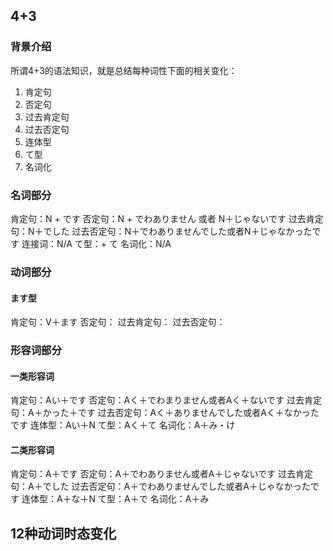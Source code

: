## 4+3

### 背景介绍
所谓4+3的语法知识，就是总结每种词性下面的相关变化：
1. 肯定句
2. 否定句
3. 过去肯定句
4. 过去否定句
5. 连体型
6. て型
7. 名词化

### 名词部分
肯定句：N + です
否定句：N + でわありません 或者 N＋じゃないです
过去肯定句：N＋でした
过去否定句：N＋でわありませんでした或者N＋じゃなかったです
连接词：N/A
て型：+ て
名词化：N/A

### 动词部分

#### ます型
肯定句：V＋ます
否定句：
过去肯定句：
过去否定句：

### 形容词部分

#### 一类形容词
肯定句：Aい＋です
否定句：Aく＋でわまりません或者Aく＋ないです
过去肯定句：A＋かった＋です
过去否定句：Aく＋ありませんでした或者Aく＋なかったです
连体型：Aい＋N
て型：Aく＋て
名词化：A＋み・け

#### 二类形容词
肯定句：A＋です
否定句：A＋でわありません或者A＋じゃないです
过去肯定句：A＋でした
过去否定句：A＋でわありませんでした或者A＋じゃなかったです
连体型：A＋な＋N
て型：A＋で
名词化：A＋み


## 12种动词时态变化


